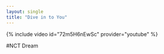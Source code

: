 ```yaml
---
layout: single
title: "Dive in to You"
---
```


{% include video id="72m5H6nEwSc" provider="youtube" %}

#NCT Dream

